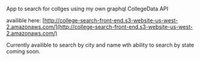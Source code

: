 App to search for collges using my own graphql CollegeData API

availible here: [http://college-search-front-end.s3-website-us-west-2.amazonaws.com/](http://college-search-front-end.s3-website-us-west-2.amazonaws.com/)

Currently availible to search by city and name wth ability to search by state coming soon.